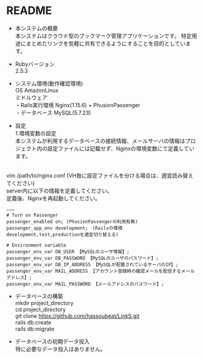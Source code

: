 # README
* 本システムの概要<br>
本システムはクラウド型のブックマーク管理アプリケーションです。
特定用途にまとめたリンクを気軽に共有できるようにすることを目的としています。

* Rubyバージョン<br>
2.5.3

* システム環境(動作確認環境)<br>
OS AmazonLinux<br>
ミドルウェア<br>
・Rails実行環境 Nginx(1.15.6) + PhusionPassenger<br>
・データベース   MySQL(5.7.23)

* 設定<br>
1.環境変数の設定<br>
本システムが利用するデータベースの接続情報、メールサーバの情報はプロジェクト内の設定ファイルには記載せず、Nginxの環境変数にて定義しています。<br>
<br>
vim /path/to/nginx.conf (VH毎に設定ファイルを分ける場合は、適宜読み替えてください)
<br>
server内に以下の情報を定義してください。<br>
定義後、Nginxを再起動してください。

    ~~~
    # Turn on Passenger
    passenger_enabled on; (PhusionPassengerの利用有無)
    passenger_app_env development;　(Railsの環境 development,test,productionを適宜切り替える)

    # Environment variable
    passenger_env_var DB_USER 【MySQLのユーザ情報】;
    passenger_env_var DB_PASSWORD 【MySQLのユーザのパスワード】;
    passenger_env_var DB_IP_ADDRESS 【MySQLが配置されているサーバのIP】;
    passenger_env_var MAIL_ADDRESS 【アカウント登録時の確認メールを配信するメールアドレス】;
    passenger_env_var MAIL_PASSWORD 【メールアドレスのパスワード】;

* データベースの構築<br>
mkdir project_directory<br>
cd project_directory<br>
git clone https://github.com/hassoubeat/LinkS.git<br>
rails db:create<br>
rails db:migrate<br>

* データベースの初期データ投入<br>
特に必要なデータ投入はありません。

